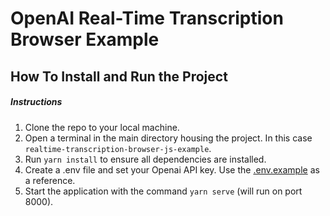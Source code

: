 # OpenAI Real-Time Transcription Browser Example


## How To Install and Run the Project


##### Instructions

1. Clone the repo to your local machine.
2. Open a terminal in the main directory housing the project. In this case `realtime-transcription-browser-js-example`.
3. Run `yarn install` to ensure all dependencies are installed.
4. Create a .env file and set your Openai API key. Use the [.env.example](./.env.example) as a reference.
5. Start the application with the command `yarn serve` (will run on port 8000).

